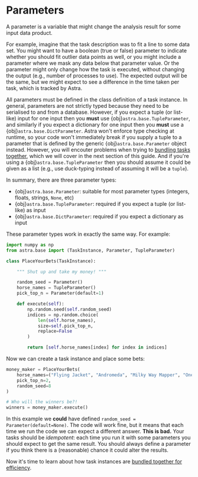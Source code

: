 # Parameters

A parameter is a variable that might change the analysis result for some input data product.

For example, imagine that the task description was to fit a line to some data set.
You might want to have a boolean (true or false) parameter to indicate whether you should fit outlier data points as well, or you might include a parameter where we mask any data below that parameter value.
Or the parameter might only change how the task is executed, without changing the output (e.g., number of processes to use).
The expected output will be the same, but we might expect to see a difference in the time taken per task, which is tracked by Astra.

All parameters must be defined in the class definition of a task instance. In general, parameters are not strictly typed because they need to be serialised to and from a database.
However, if you expect a tuple (or list-like) input for one input then you **must** use {obj}`astra.base.TupleParameter`, and similarly if you expect a dictionary for one input then you **must** use a {obj}`astra.base.DictParameter`.
Astra won't enforce type checking at runtime, so your code won't immediately break if you supply a tuple to a parameter that is defined by the generic {obj}`astra.base.Parameter` object instead. However, you will encouter problems when trying to [bundling tasks together](bundles), which we will cover in the next section of this guide.
And if you're using a {obj}`astra.base.TupleParameter` then you should assume it could be given as a list (e.g., use duck-typing instead of assuming it will be a `tuple`).

In summary, there are three parameter types:

- {obj}`astra.base.Parameter`: suitable for most parameter types (integers, floats, strings, `None`, etc)
- {obj}`astra.base.TupleParameter`: required if you expect a tuple (or list-like) as input
- {obj}`astra.base.DictParameter`: required if you expect a dictionary as input

These parameter types work in exactly the same way. For example:

```python
import numpy as np
from astra.base import (TaskInstance, Parameter, TupleParameter)

class PlaceYourBets(TaskInstance):

    """ Shut up and take my money! """

    random_seed = Parameter()
    horse_names = TupleParameter()
    pick_top_n = Parameter(default=1)

    def execute(self):
        np.random.seed(self.random_seed)
        indices = np.random.choice(
            len(self.horse_names),
            size=self.pick_top_n,
            replace=False
        )

        return [self.horse_names[index] for index in indices]
```

Now we can create a task instance and place some bets:
```python
money_maker = PlaceYourBets(
    horse_names=("Flying Jacket", "Andromeda", "Milky Way Mapper", "One Run Pony"),
    pick_top_n=2,
    random_seed=8
)

# Who will the winners be?!
winners = money_maker.execute()
```

In this example we **could** have defined `random_seed = Parameter(default=None)`. The code will work fine, but it means that each time we run the code we can expect a different answer. **This is bad.** Your tasks should be _idempotent_: each time you run it with some parameters you should expect to get the same result. You should always define a parameter if you think there is a (reasonable) chance it could alter the results.


Now it's time to learn about how task instances are [bundled together for efficiency](bundles).
